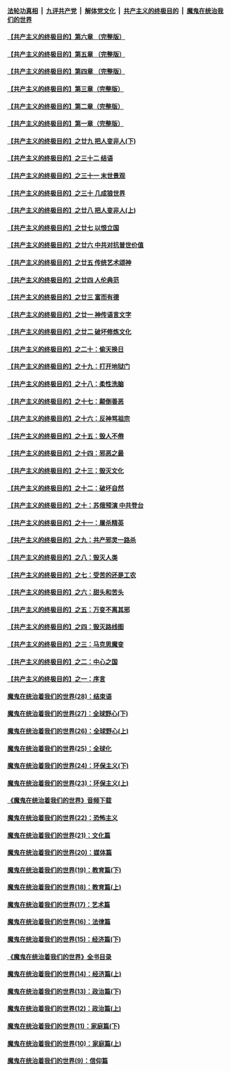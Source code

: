 

####  [法轮功真相](../../../../basic/blob/master/README.md?t=04070830) &nbsp;|&nbsp; [九评共产党](../../../../9ping.md/blob/master/README.md?t=04070830) &nbsp;|&nbsp; [解体党文化](../../../../jtdwh.md/blob/master/README.md?t=04070830)  &nbsp;|&nbsp; [共产主义的终极目的](../../../../gczydzjmd.md/blob/master/README.md?t=04070830) &nbsp;|&nbsp; [魔鬼在统治我们的世界](../../../../mgztzwmdsj.md/blob/master/README.md?t=04070830) 

#### [【共产主义的终极目的】第六章 （完整版）](../pages/nsc422/n11428913.md?t=04070830) 

#### [【共产主义的终极目的】第五章 （完整版）](../pages/nsc422/n11428912.md?t=04070830) 

#### [【共产主义的终极目的】第四章 （完整版）](../pages/nsc422/n11428907.md?t=04070830) 

#### [【共产主义的终极目的】第三章（完整版）](../pages/nsc422/n11428848.md?t=04070830) 

#### [【共产主义的终极目的】第二章（完整版）](../pages/nsc422/n11428831.md?t=04070830) 

#### [【共产主义的终极目的】第一章（完整版）](../pages/nsc422/n11417651.md?t=04070830) 

#### [【共产主义的终极目的】之廿九 把人变非人(下)](../pages/nsc422/n11344140.md?t=04070830) 

#### [【共产主义的终极目的】之三十二 结语](../pages/nsc422/n11360535.md?t=04070830) 

#### [【共产主义的终极目的】之三十一 末世景观](../pages/nsc422/n11351129.md?t=04070830) 

#### [【共产主义的终极目的】之三十 几成狼世界](../pages/nsc422/n11348280.md?t=04070830) 

#### [【共产主义的终极目的】之廿八 把人变非人(上)](../pages/nsc422/n11340492.md?t=04070830) 

#### [【共产主义的终极目的】之廿七 以恨立国](../pages/nsc422/n11336944.md?t=04070830) 

#### [【共产主义的终极目的】之廿六 中共对抗普世价值](../pages/nsc422/n11324785.md?t=04070830) 

#### [【共产主义的终极目的】之廿五 传统艺术颂神](../pages/nsc422/n11296396.md?t=04070830) 

#### [【共产主义的终极目的】之廿四 人伦典范](../pages/nsc422/n11296397.md?t=04070830) 

#### [【共产主义的终极目的】之廿三 富而有德](../pages/nsc422/n11283598.md?t=04070830) 

#### [【共产主义的终极目的】之廿一 神传语言文字](../pages/nsc422/n11263265.md?t=04070830) 

#### [【共产主义的终极目的】之廿二 破坏修炼文化](../pages/nsc422/n11245728.md?t=04070830) 

#### [【共产主义的终极目的】之二十：偷天换日](../pages/nsc422/n11238846.md?t=04070830) 

#### [【共产主义的终极目的】之十九：打开地狱门](../pages/nsc422/n11206376.md?t=04070830) 

#### [【共产主义的终极目的】之十八：柔性洗脑](../pages/nsc422/n11199994.md?t=04070830) 

#### [【共产主义的终极目的】之十七：颠倒善恶](../pages/nsc422/n11179782.md?t=04070830) 

#### [【共产主义的终极目的】之十六：反神骂祖宗](../pages/nsc422/n11166798.md?t=04070830) 

#### [【共产主义的终极目的】之十五：毁人不倦](../pages/nsc422/n11166792.md?t=04070830) 

#### [【共产主义的终极目的】之十四：邪恶之最](../pages/nsc422/n11150249.md?t=04070830) 

#### [【共产主义的终极目的】之十三：毁灭文化](../pages/nsc422/n11135227.md?t=04070830) 

#### [【共产主义的终极目的】之十二：破坏自然](../pages/nsc422/n11135214.md?t=04070830) 

#### [【共产主义的终极目的】之十：苏俄预演 中共登台](../pages/nsc422/n11118424.md?t=04070830) 

#### [【共产主义的终极目的】之十一：屠杀精英](../pages/nsc422/n11118442.md?t=04070830) 

#### [【共产主义的终极目的】之九：共产邪灵一路杀](../pages/nsc422/n11114139.md?t=04070830) 

#### [【共产主义的终极目的】之八：毁灭人类](../pages/nsc422/n11108503.md?t=04070830) 

#### [【共产主义的终极目的】之七：受苦的还是工农](../pages/nsc422/n11101809.md?t=04070830) 

#### [【共产主义的终极目的】之六：甜头和苦头](../pages/nsc422/n11096971.md?t=04070830) 

#### [【共产主义的终极目的】之五：万变不离其邪](../pages/nsc422/n11091285.md?t=04070830) 

#### [【共产主义的终极目的】之四：毁灭路线图](../pages/nsc422/n11086284.md?t=04070830) 

#### [【共产主义的终极目的】之三：马克思魔变](../pages/nsc422/n11061941.md?t=04070830) 

#### [【共产主义的终极目的】之二：中心之国](../pages/nsc422/n11047728.md?t=04070830) 

#### [【共产主义的终极目的】之一：序言](../pages/nsc422/n11086077.md?t=04070830) 

#### [魔鬼在统治着我们的世界(28)：结束语](../pages/nsc422/n10936246.md?t=04070830) 

#### [魔鬼在统治着我们的世界(27)：全球野心(下)](../pages/nsc422/n10928319.md?t=04070830) 

#### [魔鬼在统治着我们的世界(26)：全球野心(上)](../pages/nsc422/n10900318.md?t=04070830) 

#### [魔鬼在统治着我们的世界(25)：全球化](../pages/nsc422/n10788205.md?t=04070830) 

#### [魔鬼在统治着我们的世界(24)：环保主义(下)](../pages/nsc422/n10695307.md?t=04070830) 

#### [魔鬼在统治着我们的世界(23)：环保主义(上)](../pages/nsc422/n10688613.md?t=04070830) 

#### [《魔鬼在统治着我们的世界》音频下载](../pages/nsc422/n10635553.md?t=04070830) 

#### [魔鬼在统治着我们的世界(22)：恐怖主义](../pages/nsc422/n10614727.md?t=04070830) 

#### [魔鬼在统治着我们的世界(21)：文化篇](../pages/nsc422/n10597706.md?t=04070830) 

#### [魔鬼在统治着我们的世界(20)：媒体篇](../pages/nsc422/n10586579.md?t=04070830) 

#### [魔鬼在统治着我们的世界(19)：教育篇(下)](../pages/nsc422/n10564808.md?t=04070830) 

#### [魔鬼在统治着我们的世界(18)：教育篇(上)](../pages/nsc422/n10526970.md?t=04070830) 

#### [魔鬼在统治着我们的世界(17)：艺术篇](../pages/nsc422/n10499093.md?t=04070830) 

#### [魔鬼在统治着我们的世界(16)：法律篇](../pages/nsc422/n10485969.md?t=04070830) 

#### [魔鬼在统治着我们的世界(15)：经济篇(下)](../pages/nsc422/n10469975.md?t=04070830) 

#### [《魔鬼在统治着我们的世界》全书目录](../pages/nsc422/n10464261.md?t=04070830) 

#### [魔鬼在统治着我们的世界(14)：经济篇(上)](../pages/nsc422/n10457370.md?t=04070830) 

#### [魔鬼在统治着我们的世界(13)：政治篇(下)](../pages/nsc422/n10448270.md?t=04070830) 

#### [魔鬼在统治着我们的世界(12)：政治篇(上)](../pages/nsc422/n10444576.md?t=04070830) 

#### [魔鬼在统治着我们的世界(11)：家庭篇(下)](../pages/nsc422/n10440961.md?t=04070830) 

#### [魔鬼在统治着我们的世界(10)：家庭篇(上)](../pages/nsc422/n10435448.md?t=04070830) 

#### [魔鬼在统治着我们的世界(9)：信仰篇](../pages/nsc422/n10432159.md?t=04070830) 

